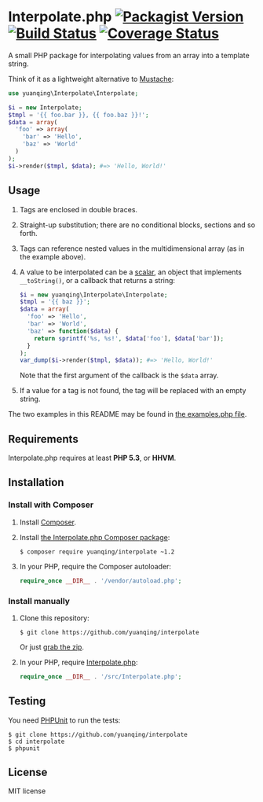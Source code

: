 # Interpolate.php [![Packagist Version](http://img.shields.io/packagist/v/yuanqing/interpolate.svg)](https://packagist.org/packages/yuanqing/interpolate) [![Build Status](https://img.shields.io/travis/yuanqing/interpolate.svg)](https://travis-ci.org/yuanqing/interpolate) [![Coverage Status](https://img.shields.io/coveralls/yuanqing/interpolate.svg)](https://coveralls.io/r/yuanqing/interpolate)

A small PHP package for interpolating values from an array into a template string.

Think of it as a lightweight alternative to [Mustache](https://github.com/bobthecow/mustache.php):

```php
use yuanqing\Interpolate\Interpolate;

$i = new Interpolate;
$tmpl = '{{ foo.bar }}, {{ foo.baz }}!';
$data = array(
  'foo' => array(
    'bar' => 'Hello',
    'baz' => 'World'
  )
);
$i->render($tmpl, $data); #=> 'Hello, World!'
```

## Usage

1. Tags are enclosed in double braces.

2. Straight-up substitution; there are no conditional blocks, sections and so forth.

3. Tags can reference nested values in the multidimensional array (as in the example above).

4. A value to be interpolated can be a [scalar](http://php.net/manual/en/function.is-scalar.php), an object that implements `__toString()`, or a callback that returns a string:

    ```php
    $i = new yuanqing\Interpolate\Interpolate;
    $tmpl = '{{ baz }}';
    $data = array(
      'foo' => 'Hello',
      'bar' => 'World',
      'baz' => function($data) {
        return sprintf('%s, %s!', $data['foo'], $data['bar']);
      }
    );
    var_dump($i->render($tmpl, $data)); #=> 'Hello, World!'
    ```

    Note that the first argument of the callback is the `$data` array.

5. If a value for a tag is not found, the tag will be replaced with an empty string.

The two examples in this README may be found in [the examples.php file](https://github.com/yuanqing/interpolate/blob/master/examples.php).

## Requirements

Interpolate.php requires at least **PHP 5.3**, or **HHVM**.

## Installation

### Install with Composer

1. Install [Composer](http://getcomposer.org/).

2. Install [the Interpolate.php Composer package](https://packagist.org/packages/yuanqing/interpolate):

    ```
    $ composer require yuanqing/interpolate ~1.2
    ```

3. In your PHP, require the Composer autoloader:

    ```php
    require_once __DIR__ . '/vendor/autoload.php';
    ```

### Install manually

1. Clone this repository:

    ```
    $ git clone https://github.com/yuanqing/interpolate
    ```

    Or just [grab the zip](https://github.com/yuanqing/interpolate/archive/master.zip).

2. In your PHP, require [Interpolate.php](https://github.com/yuanqing/interpolate/blob/master/src/Interpolate.php):

    ```php
    require_once __DIR__ . '/src/Interpolate.php';
    ```

## Testing

You need [PHPUnit](http://phpunit.de/) to run the tests:

```
$ git clone https://github.com/yuanqing/interpolate
$ cd interpolate
$ phpunit
```

## License

MIT license
